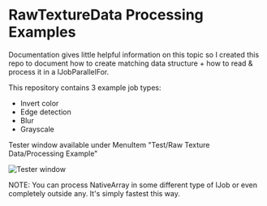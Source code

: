 # RawTextureData Processing Examples
Documentation gives little helpful information on this topic so I created this repo to document how to create matching data structure + how to read & process it in a IJobParallelFor.

This repository contains 3 example job types:
- Invert color
- Edge detection
- Blur
- Grayscale

Tester window available under MenuItem "Test/Raw Texture Data/Processing Example"

![Tester window](https://i.imgur.com/B8LlAQu.jpg)

NOTE: You can process NativeArray in some different type of IJob or even completely outside any. It's simply fastest this way.
